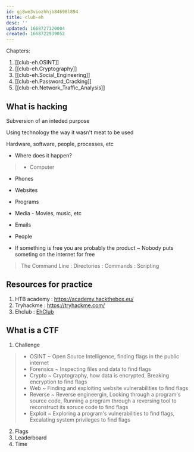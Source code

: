```yaml
---
id: gj8we3viozhhjb84698l894
title: club-eh
desc: ''
updated: 1668727120004
created: 1668722939052
---
```


Chapters: 
1. [[club-eh.OSINT]]
2. [[club-eh.Cryptography]]
3. [[club-eh.Social_Engineering]]
4. [[club-eh.Password_Cracking]]
5. [[club-eh.Network_Traffic_Analysis]]

## What is hacking

Subversion of an inteded purpose

Using technology the way it wasn't meat to be used

Hardware, software, people, processes, etc

- Where does it happen?

> - Computer
- Phones 
- Websites
- Programs 
- Media - Movies, music, etc
- Emails 
- People

 - If something is free you are probably the product
~ Nobody puts someting on the internet for free

> The Command Line 
: Directories 
: Commands
: Scripting

## Resources for practice
1. HTB academy : https://academy.hackthebox.eu/
2. Tryhackme : https://tryhackme.com/
3. Ehclub : [EhClub](https://www.youtube.com/channel/UCYOS4HdbhDFtrwrVbK7UqaQ)

## What is a CTF
1. Challenge
> - OSINT
~ Open Source Intelligence, finding flags in the public internet
> - Forensics ~ Inspecting files and data to find flags
> - Crypto ~ Cryptography, how data is encrypted, Breaking encryption to find flags
> - Web ~ Finding and exploiting website vulnerabilities to find flags
> - Reverse ~ Reverse engineergin, Looking through a program's source code, Running a program through a reversing tool to reconstruct its soruce code to find flags
> - Exploit ~ Exploring a program's vulnerabilities to find flags, Excalating system privileges to find flags
2. Flags
3. Leaderboard
4. Time
